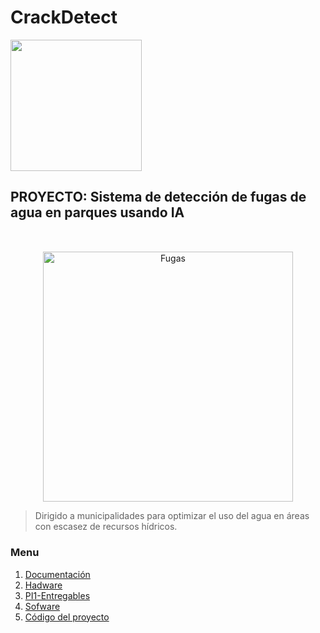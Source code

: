 # CrackDetect

  <img src="https://semanadelcannabis.cayetano.edu.pe/assets/img/logo-upch.png" width="210">
 
</p>

## PROYECTO: Sistema de detección de fugas de agua en parques usando IA
<p align="center" style="margin-top: 50px; margin-bottom: 50px; font-family: Arial, sans-serif;">
  <p align="center">
    <img src="https://i.postimg.cc/Vkd8WvcG/fugas-de-agua-en-Madrid.jpg)(https://postimg.cc/zyZ6JJvK)" width="400" alt="Fugas">
  </p>  
  
> Dirigido a municipalidades para optimizar el uso del agua en áreas con escasez de recursos hídricos.
<p align="left">

### Menu
1. [Documentación](https://github.com/Marflor2004/CrackDetect/tree/main/DOCUMENTACI%C3%93N)
2. [Hadware](https://github.com/Marflor2004/CrackDetect/tree/main/HADWARE)
3. [PI1-Entregables](https://github.com/Marflor2004/CrackDetect/tree/main/PI1%20_ENTREGABLES)
4. [Sofware](https://github.com/Marflor2004/CrackDetect/tree/main/SOFWARE)
5. [Código del proyecto](misterio)
